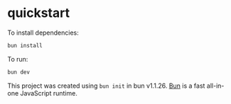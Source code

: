 # quickstart

To install dependencies:

```bash
bun install
```

To run:

```bash
bun dev
```

This project was created using `bun init` in bun v1.1.26. [Bun](https://bun.sh) is a fast all-in-one JavaScript runtime.
